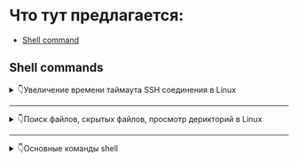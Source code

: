 # Что тут предлагается:
- [Shell command](#shell-commands)

## Shell commands 

<details> 
<summary>👇Увеличение времени таймаута SSH соединения в Linux</summary>
<hr>

Здесь находится конфигурационный файл для ssh:

`sudo nano /etc/ssh/sshd_config`

Необходимые настройки:

**ClientAliveInterval**
> Задает интервал (в секундах), с которым сервер SSH отправляет клиенту сообщение keepalive (сигнал, отправляемый для проверки активности клиента

**ClientAliveCountMax**
> Определяет количество keepalive-сообщений, которые могут быть отправлены клиенту без получения ответа

Общее время таймаута SSH-соединения определяется такой формулой

**Timeout time = ClientAliveInterval * ClientAliveCountMax**

После изменения настроека необходимо перезагрузить служку `ssh`:

`sudo systemctl reload sshd`

</details>
<hr>
<details> 
<summary>👇Поиск файлов, скрытых файлов, просмотр дерикторий в Linux </summary>
<hr>
В основном для просмотра каталогов и директорий используется команда:

`ls [OPTIONS][FILE|FOLDER]`

На месте **[OPTIONS]** задаем желаемую опцию, а затем ссылаемся на файл **[FILE]** или директорию **[FOLDER]**. Если при вводе не указывать наименование директории, то по умолчанию вы получите перечисление содержимого директории, с которой вы работаете в настоящий момент.

Простые примеры:

- `ls -la`

> Выведется длинный список всех файлов (даже скрытых) в текущей директории

- `ls -la /var/www/site.local`

> Тут выведется список всех файлов из **/var/www/site.local**

Если надо увидеть только скрытые файлы, то можно комбинировать поток вывода ls свместе с grep:
`ls -a | grep "^\."`

<h3>Универсальная команда</h3>

`ls -lha`

Распишем основные опции:

- -a – отображение всего содержимого директории, включая скрытые файлы (их имена начинаются с точки).

- -l – вывести длинный список с подробной информацией.

- -р – если объект является директорией, то при выводе в конце названия отобразиться слэш.

- -h – для преобразования значений размера файлов в нужный формат. Автоматически размер файлов отображается в байтах без указания единицы измерения.

- -A – отображение всех файлов, кроме скрытых.

- --author – получение информации об авторе.

- -b – вывод имени файла, даже если в нем содержатся служебные символы, которые не видны при печати.

- -B – не выводить на экран резервные копии. Распознать резервную копию можно по знаку тильды ~ в конце имени.

- -с – вывод файлов с сортировкой по времени внесения последнего изменения. По умолчанию новые файлы расположены первыми в колонке.

- -С – вывод файлов колонками.

- -d – вывод сведений о директории без вывода ее содержимого.

- -f – отключение сортировки.

- -F – включить видимость типа объекта. Узнать тип объекта можно по присвоенному символу, который отображается в конце названия файла.

- --full-time – вывод информации в полном объеме, включая время в формате ISO.

- -i – отобразить inode, в котором находится файл.

- -g – аналогичная с командой -l, но без вывода имени владельца.

- -m – разделение элементов списка запятой.

- -1 (единица) – в каждой отдельной строке отображать информацию только по одному объекту.

- -n – при выводе объектов названия оставлять без кавычек.

- --color – данная опция позволяет использовать или отключить окрашивание объектов при выводе на экран. В качестве переменных можно использовать три значения, одно из которых – автоматический цветной вывод:

`--color=autо/ always/ never`

- -R – отобразить список из подкаталогов путем рекурсивного вывода.

- -S – вывод отсортированных файлов в зависимости от их размера. Объекты будут располагаться по списку от большего по размеру к меньшему.

- -Sr – команда, противоположная предыдущей: файлы выводятся от меньшего к большему.

- -u – сортировка объектов в зависимости от времени последнего доступа.

<hr>

Утилита `find` предоставляет пользователю возможность поиска файлов и каталогов в системе на основе определенных критериев. Чтобы задать собственный шаблон, используйте опцию -name. По умолчанию команда ищет объекты рекурсивно. Если Вы хотите ограничить поиск определенной глубиной, введите дополнительно параметр -maxdepth и его значение. Для примера найдем скрытые файлы и директории только на верхнем уровне иерархии текущего каталога (то есть — игнорируя содержимое дочерних папок):

`find . -maxdepth 1 -name ".*"`

Также в эту команду можно дописать параметр -type, который позволяет пользователю выбрать тип объекта для поиска (файл f, директория d и т.д.):

`find . -maxdepth 1 -type d -name ".*"`
`find . -maxdepth 1 -type f -name ".*"`
</details>

<hr>
<details> 
<summary>👇Основные команды shell </summary>
<hr>

- <h3>pwd</h3>

> Возвращает имя текущей директории

- <h3>cd</h3>

> Позволяет перейти в другую директорию

Большинство оболочек поддерживают автодополнение, так что такой вариант **worth**:

`cd Pro<TAB key>`

- <h3>cp</h3>

> Вы можете скопировать или сделать дубликаты некоторых файлов

Чтобы скопировать файл file1.txt во второй файл, например для резервного копирования, используйте:

`cp file1.txt file1.txt.bak`

Чтобы скопировать файл в другую директорию, используйте:

`cp file1.txt ./backups/`

> ./ означает «текущий каталог», поэтому «backups» находятся в текущем рабочем каталоге.

- <h3>mv</h3>

> Позволяет переместить файл

`mv file1.txt file1.txt.bak`

> Чтобы переместить файл в другую директорию:

`mv file1.txt ./backups/`

> Чтобы переместить все файлы

`mv * /{your_new_path}`

- <h3>mkdir</h3>

> Эта команда просто создаст каталог

`mkdir Projects`

У этой команды есть один удобный аргумент -p. Когда вы используете его, любые промежуточные каталоги, которые еще не существуют, также будут созданы. Если хотите создать свой первый проект внутри «Projects» напрямую, можете сделать это с помощью:

`mkdir -p Projects/my_first_project`

- <h3>touch</h3>

> Позволяет создать файл

`touch app.log`

- <h3>rmdir</h3>

> Поволяет удалить директорию. Так же поддерживает флаг -p **(Как и mkdir)** для рекурсивного удаления

`rmdir Projects`

`rmdir -p Projects/my_first_project`

- <h3>df</h3>

> Позволяет узнать информацию о распределении места в системе. Показывает свободное пространство на диске (disk free)

- -a, --all - отобразить все файловые системы, в том числе виртуальные, псевдо и недоступные;
- -B - изменить размер одного блока перед выводом данных, например, можно использовать BM, чтобы вывести все данные в мегабайтах;
- -h - выводить размеры в читаемом виде, в мегабайтах или гигабайтах;
- -H - выводить все размеры в гигабайтах;
- -i - выводить информацию об inode;
- -k - выводить размеры в килобайтах;
- --output - использовать специальный формат вывода, если не задано, выводит все поля. Доступны такие варианты: 'source', 'fstype', 'itotal', 'iused', 'iavail', 'ipcent', 'size', 'used', 'avail', 'pcent', 'file' и 'target';
- -P - использовать формат вывода POSIX;
- --total - выводить всю информацию про использованное и доступное место;
- -t, --type - выводить информацию только про указанные файловые системы;
- -x - выводить информацию обо всех, кроме указанных файловых систем;

Самый удобный вариант:

``` df -ha ```

</details>